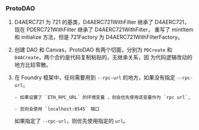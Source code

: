 ### ProtoDAO

1.  D4AERC721 为 721 的基类，D4AERC721WithFilter 继承了 D4AERC721，现在 PDERC721WithFilter 继承了 D4AERC721WithFilter，
    重写了 mintItem 和 initialize 方法，但是 721Factory 为 D4AERC721WithFilterFactory。

2.  创建 DAO 和 Canvas，ProtoDAO 有两个切面，分别为 `PDCreate` 和 `D4ACreate`，两个合约是代码复制粘贴的，无继承关系，因
    为代码逻辑改动的地方比较零散。

3.  在 Foundry 框架中，任何需要用到 `--rpc-url` 的地方，如果没有指定 `--rpc-url`，

        - 如果设置了 `ETH_RPC_URL` 的环境变量 ，则会优先使用该变量作为 `rpc url`,

        - 否则会使用 `localhost:8545` 端口

    如果指定了 `--rpc-url`，则优先使用指定的 `url`。

